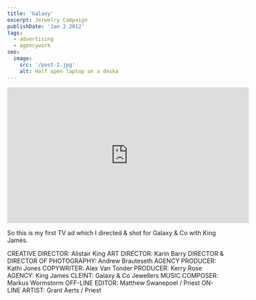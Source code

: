 ```yaml
---
title: 'Galaxy'
excerpt: Jerwelry Campaign
publishDate: 'Jan 2 2012'
tags:
  - advertising
  - agencywork
seo:
  image:
    src: '/post-2.jpg'
    alt: Half open laptop on a deska
---
```


<iframe width="560" height="315" src="https://www.youtube.com/embed/YMszCyhjMXU?si=LTsObMSuu4LoiDK4" title="YouTube video player" frameborder="0" allow="accelerometer; autoplay; clipboard-write; encrypted-media; gyroscope; picture-in-picture; web-share" referrerpolicy="strict-origin-when-cross-origin" allowfullscreen></iframe>

So this is my first TV ad which I directed & shot for Galaxy & Co with King James.

CREATIVE DIRECTOR: Alistair King
ART DIRECTOR: Karin Barry
DIRECTOR & DIRECTOR OF PHOTOGRAPHY: Andrew Brauteseth
AGENCY PRODUCER: Kathi Jones
COPYWRITER: Alex Van Tonder
PRODUCER: Kerry Rose
AGENCY: King James
CLEINT: Galaxy & Co Jewellers
MUSIC COMPOSER: Markus Wormstorm
OFF-LINE EDITOR: Matthew Swanepoel / Priest
ON-LINE ARTIST: Grant Aerts / Priest